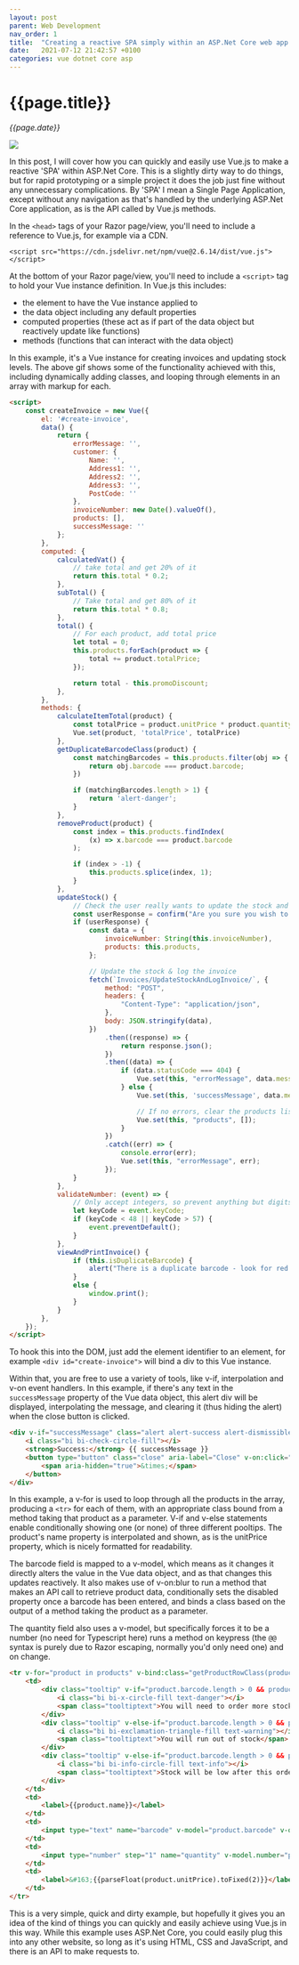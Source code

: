 ```yaml
---
layout: post
parent: Web Development
nav_order: 1
title:  "Creating a reactive SPA simply within an ASP.Net Core web app with Vue.js"
date:   2021-07-12 21:42:57 +0100
categories: vue dotnet core asp
---
```


# {{page.title}}

_{{page.date}}_

![](/assets/vuejsexample1.gif)

In this post, I will cover how you can quickly and easily use Vue.js to make a reactive 'SPA' within ASP.Net Core. This is a slightly dirty way to do things, but for rapid prototyping or a simple project it does the job just fine without any unnecessary complications. By 'SPA' I mean a Single Page Application, except without any navigation as that's handled by the underlying ASP.Net Core application, as is the API called by Vue.js methods.

In the `<head>` tags of your Razor page/view, you'll need to include a reference to Vue.js, for example via a CDN.

`<script src="https://cdn.jsdelivr.net/npm/vue@2.6.14/dist/vue.js"></script>`

At the bottom of your Razor page/view, you'll need to include a `<script>` tag to hold your Vue instance definition. In Vue.js this includes:

- the element to have the Vue instance applied to
- the data object including any default properties
- computed properties (these act as if part of the data object but reactively update like functions)
- methods (functions that can interact with the data object)

In this example, it's a Vue instance for creating invoices and updating stock levels. The above gif shows some of the functionality achieved with this, including dynamically adding classes, and looping through elements in an array with markup for each.

```html
<script>
    const createInvoice = new Vue({
        el: '#create-invoice',
        data() {
            return {
                errorMessage: '',
                customer: {
                    Name: '',
                    Address1: '',
                    Address2: '',
                    Address3: '',
                    PostCode: ''
                },
                invoiceNumber: new Date().valueOf(),
                products: [],
                successMessage: ''
            };
        },
        computed: {
            calculatedVat() {
                // take total and get 20% of it
                return this.total * 0.2;
            },
            subTotal() {
                // Take total and get 80% of it
                return this.total * 0.8;
            },
            total() {
                // For each product, add total price
                let total = 0;
                this.products.forEach(product => {
                    total += product.totalPrice;
                });

                return total - this.promoDiscount;
            },
        },
        methods: {
            calculateItemTotal(product) {
                const totalPrice = product.unitPrice * product.quantity;
                Vue.set(product, 'totalPrice', totalPrice)
            },
            getDuplicateBarcodeClass(product) {
                const matchingBarcodes = this.products.filter(obj => {
                    return obj.barcode === product.barcode;
                })

                if (matchingBarcodes.length > 1) {
                    return 'alert-danger';
                }
            },
            removeProduct(product) {
                const index = this.products.findIndex(
                    (x) => x.barcode === product.barcode
                );

                if (index > -1) {
                    this.products.splice(index, 1);
                }
            },
            updateStock() {
                // Check the user really wants to update the stock and start a new invoice
                const userResponse = confirm("Are you sure you wish to finish this invoice and update stock levels? You will not be able to print it again.");
                if (userResponse) {
                    const data = {
                        invoiceNumber: String(this.invoiceNumber),
                        products: this.products,
                    };

                    // Update the stock & log the invoice
                    fetch(`Invoices/UpdateStockAndLogInvoice/`, {
                        method: "POST",
                        headers: {
                            "Content-Type": "application/json",
                        },
                        body: JSON.stringify(data),
                    })
                        .then((response) => {
                            return response.json();
                        })
                        .then((data) => {
                            if (data.statusCode === 404) {
                                Vue.set(this, "errorMessage", data.message);
                            } else {
                                Vue.set(this, 'successMessage', data.message);

                                // If no errors, clear the products list to be ready for the next invoice
                                Vue.set(this, "products", []);
                            }
                        })
                        .catch((err) => {
                            console.error(err);
                            Vue.set(this, "errorMessage", err);
                        });
                }
            },
            validateNumber: (event) => {
                // Only accept integers, so prevent anything but digits 0-9
                let keyCode = event.keyCode;
                if (keyCode < 48 || keyCode > 57) {
                    event.preventDefault();
                }
            },
            viewAndPrintInvoice() {
                if (this.isDuplicateBarcode) {
                    alert("There is a duplicate barcode - look for red barcodes and remove duplicates");
                }
                else {
                    window.print();
                }
            }
        },
    });
</script>
```

To hook this into the DOM, just add the element identifier to an element, for example `<div id="create-invoice">` will bind a div to this Vue instance.

Within that, you are free to use a variety of tools, like v-if, interpolation and v-on event handlers. In this example, if there's any text in the `successMessage` property of the Vue data object, this alert div will be displayed, interpolating the message, and clearing it (thus hiding the alert) when the close button is clicked.

```html
<div v-if="successMessage" class="alert alert-success alert-dismissible fade show" role="alert">
    <i class="bi bi-check-circle-fill"></i>
    <strong>Success:</strong> {{ successMessage }}
    <button type="button" class="close" aria-label="Close" v-on:click="successMessage = ''">
        <span aria-hidden="true">&times;</span>
    </button>
</div>
```

In this example, a v-for is used to loop through all the products in the array, producing a `<tr>` for each of them, with an appropriate class bound  from a method taking that product as a parameter. V-if and v-else statements enable conditionally showing one (or none) of three different pooltips. The product's name property is interpolated and shown, as is the unitPrice property, which is nicely formatted for readability.

The barcode field is mapped to a v-model, which means as it changes it directly alters the value in the Vue data object, and as that changes this updates reactively. It also makes use of v-on:blur to run a method that makes an API call to retrieve product data, conditionally sets the disabled property once a barcode has been entered, and binds a class based on the output of a method taking the product as a parameter.

The quantity field also uses a v-model, but specifically forces it to be a number (no need for Typescript here) runs a method on keypress (the `@@` syntax is purely due to Razor escaping, normally you'd only need one) and on change.

```html
<tr v-for="product in products" v-bind:class="getProductRowClass(product)">
    <td>
        <div class="tooltip" v-if="product.barcode.length > 0 && product.stockLevel - product.quantity < 0">
            <i class="bi bi-x-circle-fill text-danger"></i>
            <span class="tooltiptext">You will need to order more stock to fulfill this order</span>
        </div>
        <div class="tooltip" v-else-if="product.barcode.length > 0 && product.stockLevel - product.quantity == 0">
            <i class="bi bi-exclamation-triangle-fill text-warning"></i>
            <span class="tooltiptext">You will run out of stock</span>
        </div>
        <div class="tooltip" v-else-if="product.barcode.length > 0 && product.stockLevel - product.quantity <= 10">
            <i class="bi bi-info-circle-fill text-info"></i>
            <span class="tooltiptext">Stock will be low after this order</span>
        </div>
    </td>
    <td>
        <label>{{product.name}}</label>
    </td>
    <td>
        <input type="text" name="barcode" v-model="product.barcode" v-on:blur="getProductInformation(product)" :disabled="product.barcode.length > 0" v-bind:class="getDuplicateBarcodeClass(product)">
    </td>
    <td>
        <input type="number" step="1" name="quantity" v-model.number="product.quantity" @@keypress="validateNumber" v-on:change="calculateItemTotal(product)">
    </td>
    <td>
        <label>&#163;{{parseFloat(product.unitPrice).toFixed(2)}}</label>
    </td>
</tr>
```

This is a very simple, quick and dirty example, but hopefully it gives you an idea of the kind of things you can quickly and easily achieve using Vue.js in this way. While this example uses ASP.Net Core, you could easily plug this into any other website, so long as it's using HTML, CSS and JavaScript, and there is an API to make requests to.
